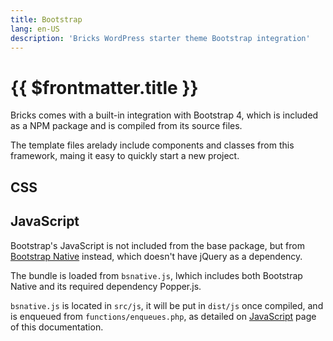 ```yaml
---
title: Bootstrap
lang: en-US
description: 'Bricks WordPress starter theme Bootstrap integration'
---
```


# {{ $frontmatter.title }}

Bricks comes with a built-in integration with Bootstrap 4, which is included as a NPM package and is compiled from its source files. 

The template files arelady include components and classes from this framework, maing it easy to quickly start a new project.

## CSS


## JavaScript

Bootstrap's JavaScript is not included from the base package, but from [Bootstrap Native](https://thednp.github.io/bootstrap.native/) instead, which doesn't have jQuery as a dependency.

The bundle is loaded from `bsnative.js`, lwhich includes both Bootstrap Native and its required dependency Popper.js.

`bsnative.js` is located in `src/js`, it will be put in `dist/js` once compiled, and is enqueued from `functions/enqueues.php`, as detailed on [JavaScript](/theme/javascript/#enqueues/) page of this documentation.